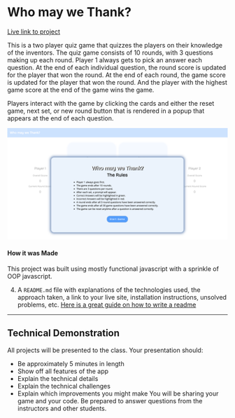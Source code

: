 # Who may we Thank?
[Live link to project](https://engridhernandez.com/whoMayWeThank/)

This is a two player quiz game that quizzes the players on their knowledge of the inventors. The quiz game consists of 10 rounds, with 3 questions making up each round. Player 1 always gets to pick an answer each question. At the end of each individual question, the round score is updated for the player that won the round. At the end of each round, the game score is updated for the player that won the round. And the player with the highest game score at the end of the game wins the game.

Players interact with the game by clicking the cards and either the reset game, next set, or new round button that is rendered in a popup that appears at the end of each question.

![start screen image](/src/images/readMe/startScreen.png)

#### How it was Made
This project was built using mostly functional javascript with a sprinkle of OOP javascript.
    
4.  A `README.md` file with explanations of the technologies used, the approach taken, a link to your live site, installation instructions, unsolved problems, etc. [Here is a great guide on how to write a readme](https://medium.com/@meakaakka/a-beginners-guide-to-writing-a-kickass-readme-7ac01da88ab3)

* * *

[](#technical-demonstration)Technical Demonstration
------------
All projects will be presented to the class. Your presentation should:
*   Be approximately 5 minutes in length
*   Show off all features of the app
*   Explain the technical details
*   Explain the technical challenges
*   Explain which improvements you might make You will be sharing your game and your code. Be prepared to answer questions from the instructors and other students.